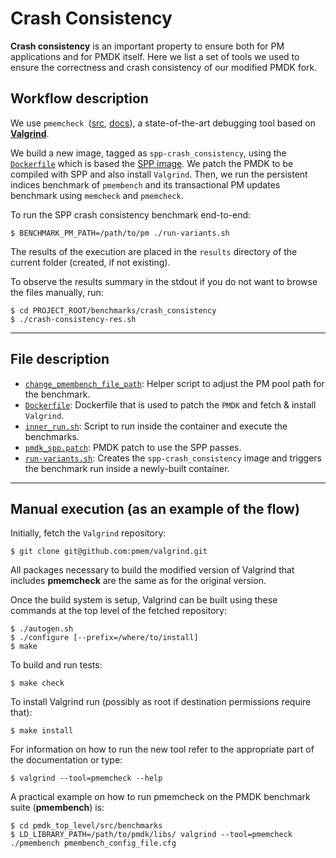 # Crash Consistency

**Crash consistency** is an important property to ensure both for PM applications and for PMDK itself.
Here we list a set of tools we used to ensure the correctness and crash consistency of our modified PMDK fork.

## Workflow description

We use `pmemcheck `([src](https://github.com/pmem/valgrind), [docs](https://www.intel.com/content/www/us/en/developer/articles/technical/discover-persistent-memory-programming-errors-with-pmemcheck.html)), a state-of-the-art debugging tool based on [**Valgrind**](https://valgrind.org/).

We build a new image, tagged as `spp-crash_consistency`, using the [`Dockerfile`](./Dockerfile) which is based the [SPP image](../../utils/docker/packaged_environments/). We patch the PMDK to be compiled with SPP and also install `Valgrind`.
Then, we run the persistent indices benchmark of `pmembench` and its transactional PM updates benchmark using `memcheck` and `pmemcheck`.

To run the SPP crash consistency benchmark end-to-end:
```
$ BENCHMARK_PM_PATH=/path/to/pm ./run-variants.sh
```

The results of the execution are placed in the `results` directory of the current folder (created, if not existing).

To observe the results summary in the stdout if you do not want to browse the files manually, run:
```
$ cd PROJECT_ROOT/benchmarks/crash_consistency
$ ./crash-consistency-res.sh
```

---

## File description

- [`change_pmembench_file_path`](./change_pmembench_file_path.sh): Helper script to adjust the PM pool path for the benchmark.
- [`Dockerfile`](./Dockerfile): Dockerfile that is used to patch the `PMDK` and fetch & install `Valgrind`.
- [`inner_run.sh`](./inner_run.sh): Script to run inside the container and execute the benchmarks.
- [`pmdk_spp.patch`](./pmdk_spp.patch): PMDK patch to use the SPP passes.
- [`run-variants.sh`](./run-variants.sh): Creates the `spp-crash_consistency` image and triggers the benchmark run inside a newly-built container.

---

## Manual execution (as an example of the flow)

Initially, fetch the `Valgrind` repository:
```
$ git clone git@github.com:pmem/valgrind.git
```
All packages necessary to build the modified version of Valgrind that includes **pmemcheck** are the same as for the original version.

Once the build system is setup, Valgrind can be built using these commands at the top level of the fetched repository:
```
$ ./autogen.sh
$ ./configure [--prefix=/where/to/install]
$ make
```
To build and run tests:
```
$ make check
```
To install Valgrind run (possibly as root if destination permissions require that):
```
$ make install
```
For information on how to run the new tool refer to the appropriate part of the documentation or type:
```
$ valgrind --tool=pmemcheck --help
```
A practical example on how to run pmemcheck on the PMDK benchmark suite (**pmembench**) is:
```
$ cd pmdk_top_level/src/benchmarks
$ LD_LIBRARY_PATH=/path/to/pmdk/libs/ valgrind --tool=pmemcheck ./pmembench pmembench_config_file.cfg
```